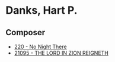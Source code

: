 # Danks, Hart P.

## Composer

- [220 - No Night There](/hymns/220.md)
- [21095 - THE LORD IN ZION REIGNETH](/hymns/21095.md)

